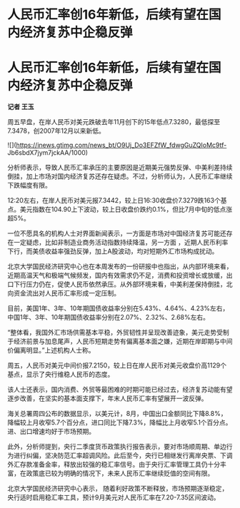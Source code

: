 # 人民币汇率创16年新低，后续有望在国内经济复苏中企稳反弹

# 人民币汇率创16年新低，后续有望在国内经济复苏中企稳反弹

**记者 王玉**

周五早盘，在岸人民币对美元跌破去年11月创下的15年低点7.3280，最低探至7.3478，创2007年12月以来新低。

![](https://inews.gtimg.com/news_bt/O9Uj_Do3EFZfW_fdwgGuZQIoMc9tf-
Jb6sbdX7jym7jckAA/1000)

分析师表示，导致人民币汇率承压的主要原因是近期美元强势反弹、中美利差持续倒挂，加上市场对国内经济复苏还存在疑虑。不过，分析师认为，人民币汇率继续下跌幅度有限。

12:20左右，在岸人民币对美元报7.3442，较上日16:30收盘价7.3279跌163个基点。美元指数在104.90上下波动，较上日收盘价跌约0.1%，但比7月中旬的低点涨超5%。

一位不愿具名的机构人士对界面新闻表示，一方面是市场对中国经济复苏可能还存在一定疑虑，比如非制造业商务活动指数持续降温，另一方面
，近期人民币利率下行，而美债收益率强劲反弹，加上A股波动，均对短期外汇市场构成扰动。

北京大学国民经济研究中心也在本周发布的一份研报中也指出，从内部环境来看，近期高温天气和极端气候频发，国内有效需求仍不足，消费和投资增长或放缓，出口下行压力仍在，促使人民币依然承压。从外部环境来看，中美利差保持倒挂，北向资金流出对人民币汇率形成一定压制。

目前，美国1年、3年、10年期国债收益率分别在5.43%、4.64%、4.23%左右，中国1年、3年、10年期国债收益率分别在2.07%、2.32%、2.68%左右。

“整体看，我国外汇市场供需基本平稳，外贸韧性并呈现改善迹象，美元走势受制于经济前景与加息尾声，人民币短期走势有偏离基本面之嫌，近期在岸即期与中间价偏离明显。”上述机构人士称。

周五，人民币对美元中间价报7.2150，较上日在岸人民币对美元收盘价高1129个基点，显示了央行维稳人民币的态度。

该人士还表示，国内消费、外贸等最困难的时期可能已经过去，经济复苏动能有望逐步改善，在坚实的基本面支撑下，年末人民币汇率有望展开一波反弹。

海关总署周四公布的数据显示，以美元计，8月，中国出口金额同比下降8.8%，降幅较上月收窄5.7个百分点，进口同比下降7.3%，降幅比上月收窄5.1个百分点。进、出口增速均好于市场预期。

此外，分析师提到，央行二季度货币政策执行报告表示，要对市场顺周期、单边行为进行纠偏，坚决防范汇率超调风险。此后至今，央行已相继发行离岸央票、下调外汇存款准备金率，释放出较强的稳汇率信号。由于央行汇率管理工具仍十分丰富，在政策底已较为明确的情况下，未来人民币汇率继续贬值的空间有限。

北京大学国民经济研究中心表示， 随着利好政策不断释放，市场预期逐渐稳定，央行适时启用稳汇率工具，预计9月美元对人民币汇率在7.20-7.35区间波动。

